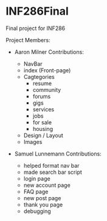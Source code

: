 # INF286Final
Final project for INF286

Project Members:
- Aaron Milner
  Contributions:
  - NavBar
  - index (Front-page)
  - Cagtegories
    - resume
    - community
    - forums
    - gigs
    - services
    - jobs
    - for sale
    - housing
  - Design / Layout
  - Images


- Samuel Lunnemann
  Contributions:
  - helped format nav bar
  - made search bar script
  - login page
  - new account page
  - FAQ page
  - new post page
  - thank you page
  - debugging
